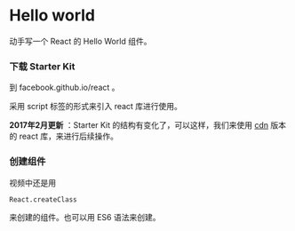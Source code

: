 # Hello world

动手写一个 React 的 Hello World 组件。


### 下载 Starter Kit

到 facebook.github.io/react 。

采用 script 标签的形式来引入 react 库进行使用。

**2017年2月更新** ：Starter Kit 的结构有变化了，可以这样，我们来使用 [cdn](https://facebook.github.io/react/docs/installation.html#using-a-cdn) 版本的 react 库，来进行后续操作。


### 创建组件

视频中还是用

```
React.createClass
```

来创建的组件。也可以用 ES6 语法来创建。

